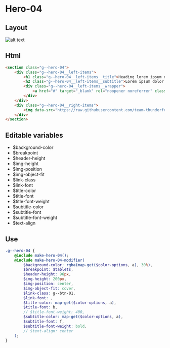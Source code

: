 # Hero-04

## Layout

![alt text][hero-04]

[hero-04]: /src/img/global-components/hero/hero-04.jpg

## Html

```html
<section class="g--hero-04">
    <div class="g--hero-04__left-items">
        <h1 class="g--hero-04__left-items__title">Heading lorem ipsum dolor</h1>
        <h2 class="g--hero-04__left-items__subtitle">Lorem ipsum dolor sit amet consectetur. Sed pulvinar odio velit fermentum etiam consectetur pretium fringilla metus.</h2>
        <div class="g--hero-04__left-items__wrapper">
            <a href="#" target="_blank" rel="noopener noreferrer" class="g--hero-04__left-items__wrapper__link">Contact Us</a>
        </div>
    </div>
    <div class="g--hero-04__right-items">
        <img data-src="https://raw.githubusercontent.com/team-thunderfoot/ui/main/src/img/global-components/bg-placeholder.jpg" src="/src/img/global-components/placeholder.jpg" alt="alt text" class="g--hero-04__right-items__media g--lazy-01" />
    </div>
</section>
```

## Editable variables

- $background-color
- $breakpoint
- $header-height
- $img-height
- $img-position
- $img-object-fit
- $link-class
- $link-font
- $title-color
- $title-font
- $title-font-weight
- $subtitle-color
- $subtitle-font
- $subtitle-font-weight
- $text-align

## Use

```scss
.g--hero-04 {
    @include make-hero-04();
    @include make-hero-04-modifier(
        $background-color: rgba(map-get($color-options, a), 30%),
        $breakpoint: $tablets,
        $header-height: 96px,
        $img-height: 200px,
        $img-position: center,
        $img-object-fit: cover,
        $link-class: g--btn-01,
        $link-font: ,
        $title-color: map-get($color-options, a),
        $title-font: b,
        // $title-font-weight: 400,
        $subtitle-color: map-get($color-options, a),
        $subtitle-font: f,
        $subtitle-font-weight: bold,
        // $text-align: center
    );
}
```
